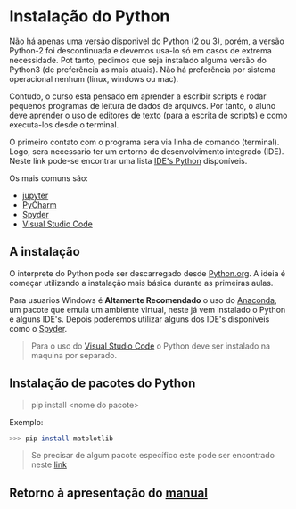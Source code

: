 # Instalação do Python

Não há apenas uma versão disponivel do Python (2 ou 3), porém, a versão Python-2 foi descontinuada e devemos usa-lo só em casos de extrema necessidade. Pot tanto, pedimos que seja instalado alguma versão do Python3 (de preferência as mais atuais). Não há preferência por sistema operacional nenhum (linux, windows ou mac).

Contudo, o curso esta pensado em aprender a escribir scripts e rodar pequenos programas de leitura de dados de arquivos. Por tanto, o aluno deve aprender o uso de editores de texto (para a escrita de scripts) e como executa-los desde o terminal.

O primeiro contato com o programa sera via linha de comando (terminal). Logo, sera necessario ter um entorno de desenvolvimento integrado (IDE). Neste link pode-se encontrar uma lista [IDE's Python](https://python.org.br/ferramentas/) disponíveis.

Os mais comuns são:

- [jupyter](https://jupyter.org/)
- [PyCharm](https://www.jetbrains.com/pt-br/pycharm/download/#section=windows)
- [Spyder](https://www.spyder-ide.org/)
- [Visual Studio Code](https://code.visualstudio.com/)

## A instalação

O interprete do Python pode ser descarregado desde [Python.org](https://www.python.org/). A ideia é começar utilizando a instalação mais básica durante as primeiras aulas.

Para usuarios Windows é **Altamente Recomendado** o uso do [Anaconda](https://www.anaconda.com/products/individual), um pacote que emula um ambiente virtual, neste já vem instalado o Python e alguns IDE's. Depois poderemos utilizar alguns dos IDE's disponiveis como o [Spyder](https://www.spyder-ide.org/).

> Para o uso do [Visual Studio Code](https://code.visualstudio.com/) o Python deve ser instalado na maquina por separado.

## Instalação de pacotes do Python

> pip install \<nome do pacote>

Exemplo:
```bash
>>> pip install matplotlib
```

>Se precisar de algum pacote específico este pode ser encontrado neste [link](https://pypi.org/project/pip/)

## Retorno à apresentação do [manual](/Notas/README.md)
